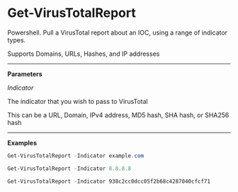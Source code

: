 # Get-VirusTotalReport
Powershell.  Pull a VirusTotal report about an IOC, using a range of indicator types.

Supports Domains, URLs, Hashes, and IP addresses

---

**Parameters** 

_Indicator_

The indicator that you wish to pass to VirusTotal

This can be a URL, Domain, IPv4 address, MD5 hash, SHA hash, or SHA256 hash

---

**Examples**
        
```powershell
Get-VirusTotalReport -Indicator example.com
```

```powershell
Get-VirusTotalReport -Indicator 8.8.8.8
```

```powershell
Get-VirusTotalReport -Indicator 938c2cc0dcc05f2b68c4287040cfcf71
```

